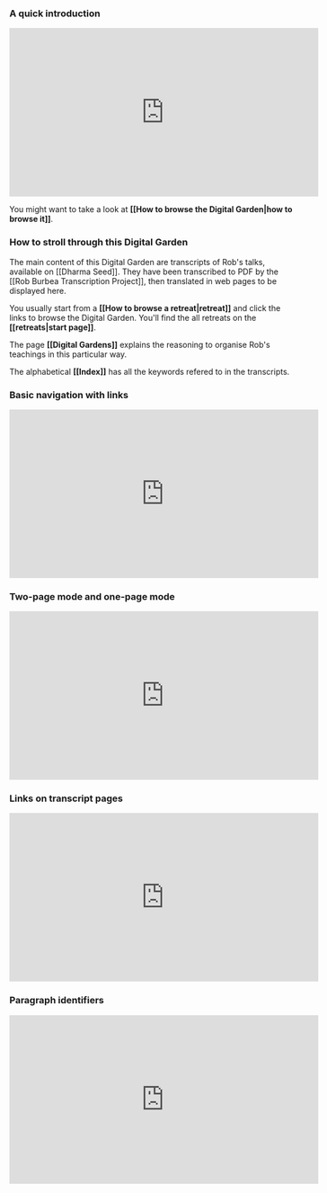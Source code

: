 ### A quick introduction
<iframe border=0 frameborder=0 height=300 width=550 src="https://www.youtube.com/embed/6Dz38p7UC70"></iframe>

You might want to take a look at **[[How to browse the Digital Garden|how to browse it]]**.

### How to stroll through this Digital Garden

The main content of this Digital Garden are transcripts of Rob's talks, available on [[Dharma Seed]]. They have been transcribed to PDF by the [[Rob Burbea Transcription Project]], then translated in web pages to be displayed here.

You usually start from a **[[How to browse a retreat|retreat]]** and click the links to browse the Digital Garden. You'll find the all retreats on the **[[retreats|start page]]**.

The page **[[Digital Gardens]]** explains the reasoning to organise Rob's teachings in this particular way.

The alphabetical **[[Index]]** has all the keywords refered to in the transcripts.
	
### Basic navigation with links
<iframe border=0 frameborder=0 height=300 width=550 src="https://www.youtube.com/embed/rtu69SxNen8"></iframe>

### Two-page mode and one-page mode
<iframe border=0 frameborder=0 height=300 width=550 src="https://www.youtube.com/embed/ccu6RyUMaCk"></iframe>

### Links on transcript pages
<iframe border=0 frameborder=0 height=300 width=550 src="https://www.youtube.com/embed/PU5_vV6rCgM"></iframe>

### Paragraph identifiers
<iframe border=0 frameborder=0 height=300 width=550 src="https://www.youtube.com/embed/FEzvstJZTRs"></iframe>


